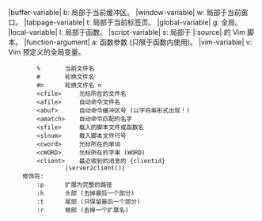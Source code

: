 |buffer-variable|    b:	  局部于当前缓冲区。
|window-variable|    w:	  局部于当前窗口。
|tabpage-variable|   t:	  局部于当前标签页。
|global-variable|    g:	  全局。
|local-variable|     l:	  局部于函数。
|script-variable|    s:	  局部于 |:source| 的 Vim 脚本。
|function-argument|  a:	  函数参数 (只限于函数内使用)。
|vim-variable|       v:	  Vim 预定义的全局变量。

			%		当前文件名
			#		轮换文件名
			#n		轮换文件名 n
			<cfile>		光标所在的文件名
			<afile>		自动命令文件名
			<abuf>		自动命令缓冲区号 (以字符串形式出现！)
			<amatch>	自动命令匹配的名字
			<sfile>		载入的脚本文件或函数名
			<slnum>		载入脚本文件行号
			<cword>		光标所在的单词
			<cWORD>		光标所在的字串 (WORD)
			<client>	最近收到的消息的 {clientid}
					|server2client()|
		修饰符:
			:p		扩展为完整的路径
			:h		头部 (去掉最后一个部分)
			:t		尾部 (只保留最后一个部分)
			:r		根部 (去掉一个扩展名)
